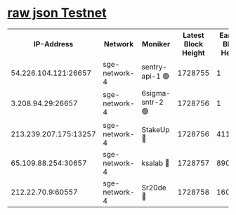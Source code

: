 
[raw json Testnet](https://rpc-check.sget.stavr.tech/sget/rpc-sget-result.json)
=


<table><tr><th>IP-Address</th><th>Network</th><th>Moniker</th><th>Latest Block Height</th><th>Earliest Block Height</th><th>Catching Up</th><th>Tx Index</th><th>Voting Power</th><th>Scan Time</th></tr><tr><td>54.226.104.121:26657</td><td>sge-network-4</td><td>sentry-api-1 🟢</td><td>1728755</td><td>1</td><td>False</td><td>on</td><td>0</td><td>2024-02-25T08:49:19.407563439UTC</td></tr><tr><td>3.208.94.29:26657</td><td>sge-network-4</td><td>6sigma-sntr-2 🟢</td><td>1728756</td><td>1</td><td>False</td><td>on</td><td>0</td><td>2024-02-25T08:49:28.885123529UTC</td></tr><tr><td>213.239.207.175:13257</td><td>sge-network-4</td><td>StakeUp 🔴</td><td>1728756</td><td>411001</td><td>False</td><td>off</td><td>100</td><td>2024-02-25T08:49:27.910891790UTC</td></tr><tr><td>65.109.88.254:30657</td><td>sge-network-4</td><td>ksalab 🔴</td><td>1728757</td><td>890001</td><td>False</td><td>off</td><td>2299</td><td>2024-02-25T08:49:35.317242686UTC</td></tr><tr><td>212.22.70.9:60557</td><td>sge-network-4</td><td>Sr20de 🔴</td><td>1728758</td><td>1608978</td><td>False</td><td>on</td><td>104</td><td>2024-02-25T08:49:37.871661025UTC</td></tr></table>
